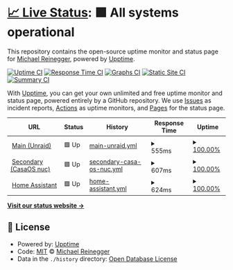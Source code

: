 # [📈 Live Status](https://MrCodeEU.github.io/uptime): <!--live status--> **🟩 All systems operational**

This repository contains the open-source uptime monitor and status page for [Michael Reinegger](mrcode.eu), powered by [Upptime](https://github.com/upptime/upptime).

[![Uptime CI](https://github.com/MrCodeEU/uptime/workflows/Uptime%20CI/badge.svg)](https://github.com/MrCodeEU/uptime/actions?query=workflow%3A%22Uptime+CI%22)
[![Response Time CI](https://github.com/MrCodeEU/uptime/workflows/Response%20Time%20CI/badge.svg)](https://github.com/MrCodeEU/uptime/actions?query=workflow%3A%22Response+Time+CI%22)
[![Graphs CI](https://github.com/MrCodeEU/uptime/workflows/Graphs%20CI/badge.svg)](https://github.com/MrCodeEU/uptime/actions?query=workflow%3A%22Graphs+CI%22)
[![Static Site CI](https://github.com/MrCodeEU/uptime/workflows/Static%20Site%20CI/badge.svg)](https://github.com/MrCodeEU/uptime/actions?query=workflow%3A%22Static+Site+CI%22)
[![Summary CI](https://github.com/MrCodeEU/uptime/workflows/Summary%20CI/badge.svg)](https://github.com/MrCodeEU/uptime/actions?query=workflow%3A%22Summary+CI%22)

With [Upptime](https://upptime.js.org), you can get your own unlimited and free uptime monitor and status page, powered entirely by a GitHub repository. We use [Issues](https://github.com/MrCodeEU/uptime/issues) as incident reports, [Actions](https://github.com/MrCodeEU/uptime/actions) as uptime monitors, and [Pages](https://MrCodeEU.github.io/uptime) for the status page.

<!--start: status pages-->
<!-- This summary is generated by Upptime (https://github.com/upptime/upptime) -->
<!-- Do not edit this manually, your changes will be overwritten -->
<!-- prettier-ignore -->
| URL | Status | History | Response Time | Uptime |
| --- | ------ | ------- | ------------- | ------ |
| <img alt="" src="https://icons.duckduckgo.com/ip3/mljr.dev.ico" height="13"> [Main (Unraid)](https://mljr.dev) | 🟩 Up | [main-unraid.yml](https://github.com/MrCodeEU/uptime/commits/HEAD/history/main-unraid.yml) | <details><summary><img alt="Response time graph" src="./graphs/main-unraid/response-time-week.png" height="20"> 555ms</summary><br><a href="https://MrCodeEU.github.io/uptime/history/main-unraid"><img alt="Response time 555" src="https://img.shields.io/endpoint?url=https%3A%2F%2Fraw.githubusercontent.com%2FMrCodeEU%2Fuptime%2FHEAD%2Fapi%2Fmain-unraid%2Fresponse-time.json"></a><br><a href="https://MrCodeEU.github.io/uptime/history/main-unraid"><img alt="24-hour response time 555" src="https://img.shields.io/endpoint?url=https%3A%2F%2Fraw.githubusercontent.com%2FMrCodeEU%2Fuptime%2FHEAD%2Fapi%2Fmain-unraid%2Fresponse-time-day.json"></a><br><a href="https://MrCodeEU.github.io/uptime/history/main-unraid"><img alt="7-day response time 555" src="https://img.shields.io/endpoint?url=https%3A%2F%2Fraw.githubusercontent.com%2FMrCodeEU%2Fuptime%2FHEAD%2Fapi%2Fmain-unraid%2Fresponse-time-week.json"></a><br><a href="https://MrCodeEU.github.io/uptime/history/main-unraid"><img alt="30-day response time 555" src="https://img.shields.io/endpoint?url=https%3A%2F%2Fraw.githubusercontent.com%2FMrCodeEU%2Fuptime%2FHEAD%2Fapi%2Fmain-unraid%2Fresponse-time-month.json"></a><br><a href="https://MrCodeEU.github.io/uptime/history/main-unraid"><img alt="1-year response time 555" src="https://img.shields.io/endpoint?url=https%3A%2F%2Fraw.githubusercontent.com%2FMrCodeEU%2Fuptime%2FHEAD%2Fapi%2Fmain-unraid%2Fresponse-time-year.json"></a></details> | <details><summary><a href="https://MrCodeEU.github.io/uptime/history/main-unraid">100.00%</a></summary><a href="https://MrCodeEU.github.io/uptime/history/main-unraid"><img alt="All-time uptime 100.00%" src="https://img.shields.io/endpoint?url=https%3A%2F%2Fraw.githubusercontent.com%2FMrCodeEU%2Fuptime%2FHEAD%2Fapi%2Fmain-unraid%2Fuptime.json"></a><br><a href="https://MrCodeEU.github.io/uptime/history/main-unraid"><img alt="24-hour uptime 100.00%" src="https://img.shields.io/endpoint?url=https%3A%2F%2Fraw.githubusercontent.com%2FMrCodeEU%2Fuptime%2FHEAD%2Fapi%2Fmain-unraid%2Fuptime-day.json"></a><br><a href="https://MrCodeEU.github.io/uptime/history/main-unraid"><img alt="7-day uptime 100.00%" src="https://img.shields.io/endpoint?url=https%3A%2F%2Fraw.githubusercontent.com%2FMrCodeEU%2Fuptime%2FHEAD%2Fapi%2Fmain-unraid%2Fuptime-week.json"></a><br><a href="https://MrCodeEU.github.io/uptime/history/main-unraid"><img alt="30-day uptime 100.00%" src="https://img.shields.io/endpoint?url=https%3A%2F%2Fraw.githubusercontent.com%2FMrCodeEU%2Fuptime%2FHEAD%2Fapi%2Fmain-unraid%2Fuptime-month.json"></a><br><a href="https://MrCodeEU.github.io/uptime/history/main-unraid"><img alt="1-year uptime 100.00%" src="https://img.shields.io/endpoint?url=https%3A%2F%2Fraw.githubusercontent.com%2FMrCodeEU%2Fuptime%2FHEAD%2Fapi%2Fmain-unraid%2Fuptime-year.json"></a></details>
| <img alt="" src="https://icons.duckduckgo.com/ip3/casa.mljr.dev.ico" height="13"> [Secondary (CasaOS nuc)](https://casa.mljr.dev) | 🟩 Up | [secondary-casa-os-nuc.yml](https://github.com/MrCodeEU/uptime/commits/HEAD/history/secondary-casa-os-nuc.yml) | <details><summary><img alt="Response time graph" src="./graphs/secondary-casa-os-nuc/response-time-week.png" height="20"> 607ms</summary><br><a href="https://MrCodeEU.github.io/uptime/history/secondary-casa-os-nuc"><img alt="Response time 607" src="https://img.shields.io/endpoint?url=https%3A%2F%2Fraw.githubusercontent.com%2FMrCodeEU%2Fuptime%2FHEAD%2Fapi%2Fsecondary-casa-os-nuc%2Fresponse-time.json"></a><br><a href="https://MrCodeEU.github.io/uptime/history/secondary-casa-os-nuc"><img alt="24-hour response time 607" src="https://img.shields.io/endpoint?url=https%3A%2F%2Fraw.githubusercontent.com%2FMrCodeEU%2Fuptime%2FHEAD%2Fapi%2Fsecondary-casa-os-nuc%2Fresponse-time-day.json"></a><br><a href="https://MrCodeEU.github.io/uptime/history/secondary-casa-os-nuc"><img alt="7-day response time 607" src="https://img.shields.io/endpoint?url=https%3A%2F%2Fraw.githubusercontent.com%2FMrCodeEU%2Fuptime%2FHEAD%2Fapi%2Fsecondary-casa-os-nuc%2Fresponse-time-week.json"></a><br><a href="https://MrCodeEU.github.io/uptime/history/secondary-casa-os-nuc"><img alt="30-day response time 607" src="https://img.shields.io/endpoint?url=https%3A%2F%2Fraw.githubusercontent.com%2FMrCodeEU%2Fuptime%2FHEAD%2Fapi%2Fsecondary-casa-os-nuc%2Fresponse-time-month.json"></a><br><a href="https://MrCodeEU.github.io/uptime/history/secondary-casa-os-nuc"><img alt="1-year response time 607" src="https://img.shields.io/endpoint?url=https%3A%2F%2Fraw.githubusercontent.com%2FMrCodeEU%2Fuptime%2FHEAD%2Fapi%2Fsecondary-casa-os-nuc%2Fresponse-time-year.json"></a></details> | <details><summary><a href="https://MrCodeEU.github.io/uptime/history/secondary-casa-os-nuc">100.00%</a></summary><a href="https://MrCodeEU.github.io/uptime/history/secondary-casa-os-nuc"><img alt="All-time uptime 100.00%" src="https://img.shields.io/endpoint?url=https%3A%2F%2Fraw.githubusercontent.com%2FMrCodeEU%2Fuptime%2FHEAD%2Fapi%2Fsecondary-casa-os-nuc%2Fuptime.json"></a><br><a href="https://MrCodeEU.github.io/uptime/history/secondary-casa-os-nuc"><img alt="24-hour uptime 100.00%" src="https://img.shields.io/endpoint?url=https%3A%2F%2Fraw.githubusercontent.com%2FMrCodeEU%2Fuptime%2FHEAD%2Fapi%2Fsecondary-casa-os-nuc%2Fuptime-day.json"></a><br><a href="https://MrCodeEU.github.io/uptime/history/secondary-casa-os-nuc"><img alt="7-day uptime 100.00%" src="https://img.shields.io/endpoint?url=https%3A%2F%2Fraw.githubusercontent.com%2FMrCodeEU%2Fuptime%2FHEAD%2Fapi%2Fsecondary-casa-os-nuc%2Fuptime-week.json"></a><br><a href="https://MrCodeEU.github.io/uptime/history/secondary-casa-os-nuc"><img alt="30-day uptime 100.00%" src="https://img.shields.io/endpoint?url=https%3A%2F%2Fraw.githubusercontent.com%2FMrCodeEU%2Fuptime%2FHEAD%2Fapi%2Fsecondary-casa-os-nuc%2Fuptime-month.json"></a><br><a href="https://MrCodeEU.github.io/uptime/history/secondary-casa-os-nuc"><img alt="1-year uptime 100.00%" src="https://img.shields.io/endpoint?url=https%3A%2F%2Fraw.githubusercontent.com%2FMrCodeEU%2Fuptime%2FHEAD%2Fapi%2Fsecondary-casa-os-nuc%2Fuptime-year.json"></a></details>
| <img alt="" src="https://icons.duckduckgo.com/ip3/assistant.mljr.dev.ico" height="13"> [Home Assistant](https://assistant.mljr.dev) | 🟩 Up | [home-assistant.yml](https://github.com/MrCodeEU/uptime/commits/HEAD/history/home-assistant.yml) | <details><summary><img alt="Response time graph" src="./graphs/home-assistant/response-time-week.png" height="20"> 624ms</summary><br><a href="https://MrCodeEU.github.io/uptime/history/home-assistant"><img alt="Response time 624" src="https://img.shields.io/endpoint?url=https%3A%2F%2Fraw.githubusercontent.com%2FMrCodeEU%2Fuptime%2FHEAD%2Fapi%2Fhome-assistant%2Fresponse-time.json"></a><br><a href="https://MrCodeEU.github.io/uptime/history/home-assistant"><img alt="24-hour response time 624" src="https://img.shields.io/endpoint?url=https%3A%2F%2Fraw.githubusercontent.com%2FMrCodeEU%2Fuptime%2FHEAD%2Fapi%2Fhome-assistant%2Fresponse-time-day.json"></a><br><a href="https://MrCodeEU.github.io/uptime/history/home-assistant"><img alt="7-day response time 624" src="https://img.shields.io/endpoint?url=https%3A%2F%2Fraw.githubusercontent.com%2FMrCodeEU%2Fuptime%2FHEAD%2Fapi%2Fhome-assistant%2Fresponse-time-week.json"></a><br><a href="https://MrCodeEU.github.io/uptime/history/home-assistant"><img alt="30-day response time 624" src="https://img.shields.io/endpoint?url=https%3A%2F%2Fraw.githubusercontent.com%2FMrCodeEU%2Fuptime%2FHEAD%2Fapi%2Fhome-assistant%2Fresponse-time-month.json"></a><br><a href="https://MrCodeEU.github.io/uptime/history/home-assistant"><img alt="1-year response time 624" src="https://img.shields.io/endpoint?url=https%3A%2F%2Fraw.githubusercontent.com%2FMrCodeEU%2Fuptime%2FHEAD%2Fapi%2Fhome-assistant%2Fresponse-time-year.json"></a></details> | <details><summary><a href="https://MrCodeEU.github.io/uptime/history/home-assistant">100.00%</a></summary><a href="https://MrCodeEU.github.io/uptime/history/home-assistant"><img alt="All-time uptime 100.00%" src="https://img.shields.io/endpoint?url=https%3A%2F%2Fraw.githubusercontent.com%2FMrCodeEU%2Fuptime%2FHEAD%2Fapi%2Fhome-assistant%2Fuptime.json"></a><br><a href="https://MrCodeEU.github.io/uptime/history/home-assistant"><img alt="24-hour uptime 100.00%" src="https://img.shields.io/endpoint?url=https%3A%2F%2Fraw.githubusercontent.com%2FMrCodeEU%2Fuptime%2FHEAD%2Fapi%2Fhome-assistant%2Fuptime-day.json"></a><br><a href="https://MrCodeEU.github.io/uptime/history/home-assistant"><img alt="7-day uptime 100.00%" src="https://img.shields.io/endpoint?url=https%3A%2F%2Fraw.githubusercontent.com%2FMrCodeEU%2Fuptime%2FHEAD%2Fapi%2Fhome-assistant%2Fuptime-week.json"></a><br><a href="https://MrCodeEU.github.io/uptime/history/home-assistant"><img alt="30-day uptime 100.00%" src="https://img.shields.io/endpoint?url=https%3A%2F%2Fraw.githubusercontent.com%2FMrCodeEU%2Fuptime%2FHEAD%2Fapi%2Fhome-assistant%2Fuptime-month.json"></a><br><a href="https://MrCodeEU.github.io/uptime/history/home-assistant"><img alt="1-year uptime 100.00%" src="https://img.shields.io/endpoint?url=https%3A%2F%2Fraw.githubusercontent.com%2FMrCodeEU%2Fuptime%2FHEAD%2Fapi%2Fhome-assistant%2Fuptime-year.json"></a></details>

<!--end: status pages-->

[**Visit our status website →**](https://MrCodeEU.github.io/uptime)

## 📄 License

- Powered by: [Upptime](https://github.com/upptime/upptime)
- Code: [MIT](./LICENSE) © [Michael Reinegger](mrcode.eu)
- Data in the `./history` directory: [Open Database License](https://opendatacommons.org/licenses/odbl/1-0/)
